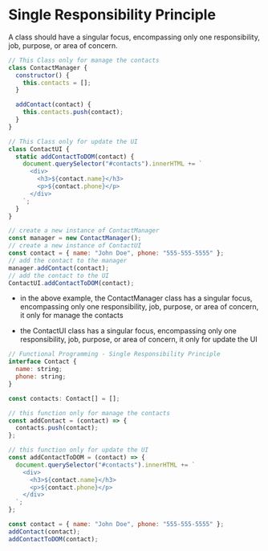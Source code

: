# Single Responsibility Principle

A class should have a singular focus, encompassing only one responsibility, job, purpose, or area of concern.

```javascript
// This Class only for manage the contacts
class ContactManager {
  constructor() {
    this.contacts = [];
  }

  addContact(contact) {
    this.contacts.push(contact);
  }
}

// This Class only for update the UI
class ContactUI {
  static addContactToDOM(contact) {
    document.querySelector("#contacts").innerHTML += `
      <div>
        <h3>${contact.name}</h3>
        <p>${contact.phone}</p>
      </div>
    `;
  }
}

// create a new instance of ContactManager
const manager = new ContactManager();
// create a new instance of ContactUI
const contact = { name: "John Doe", phone: "555-555-5555" };
// add the contact to the manager
manager.addContact(contact);
// add the contact to the UI
ContactUI.addContactToDOM(contact);
```

- in the above example, the ContactManager class has a singular focus, encompassing only one responsibility, job, purpose, or area of concern, it only for manage the contacts

- the ContactUI class has a singular focus, encompassing only one responsibility, job, purpose, or area of concern, it only for update the UI

```javascript
// Functional Programming - Single Responsibility Principle
interface Contact {
  name: string;
  phone: string;
}

const contacts: Contact[] = [];

// this function only for manage the contacts
const addContact = (contact) => {
  contacts.push(contact);
};

// this function only for update the UI
const addContactToDOM = (contact) => {
  document.querySelector("#contacts").innerHTML += `
    <div>
      <h3>${contact.name}</h3>
      <p>${contact.phone}</p>
    </div>
  `;
};

const contact = { name: "John Doe", phone: "555-555-5555" };
addContact(contact);
addContactToDOM(contact);
```
